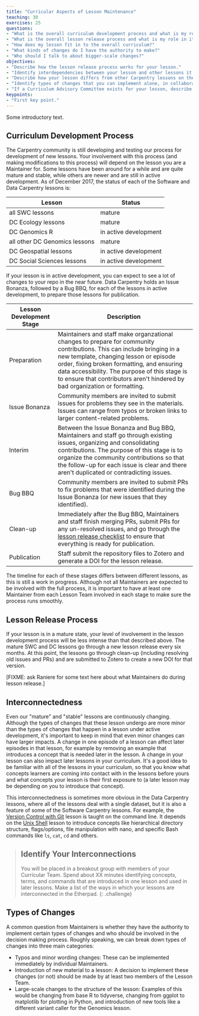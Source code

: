 ```yaml
---
title: "Curricular Aspects of Lesson Maintenance"
teaching: 30
exercises: 25
questions:
- "What is the overall curriculum development process and what is my role in it?"
- "What is the overall lesson release process and what is my role in it?"
- "How does my lesson fit in to the overall curriculum?"
- "What kinds of changes do I have the authority to make?"
- "Who should I talk to about bigger-scale changes?"
objectives:
- "Describe how the lesson release process works for your lesson."
- "Identify interdependencies between your lesson and other lessons it will be taught with."
- "Describe how your lesson differs from other Carpentry lessons on the same technology."
- "Identify types of changes that you can implement alone, in collaboration with your co-Maintainers, and after consulation with other community members."
- "If a Curriculum Advisory Committee exists for your lesson, describe their responsibilities and how to contact them."
keypoints:
- "First key point."
---
```


Some introductory text.

## Curriculum Development Process

The Carpentry community is still developing and testing our process
for development of new lessons. Your involvement with this process 
(and making modifications to this process) will depend on the lesson
you are a Maintainer for. Some lessons have been around for a while
and are quite mature and stable, while others are newer and are still in 
active development. As of December 2017, the status of each of the
Software and Data Carpentry lessons is:

| Lesson  | Status | 
| --------------- | ------ | 
| all SWC lessons | mature | 
| DC Ecology lessons | mature | 
| DC Genomics R | in active development | 
| all other DC Genomics lessons | mature | 
| DC Geospatial lessons | in active development |
| DC Social Sciences lessons | in active development |

If your lesson is in active development, you can expect to see a lot 
of changes to your repo in the near future. Data Carpentry holds an 
Issue Bonanza, followed by a Bug BBQ, for each of the lessons in 
active development, to prepare those lessons for publication. 

| Lesson Development Stage | Description |
| ---  | --- |
| Preparation | Maintainers and staff make organzational changes to prepare for community contributions. This can include bringing in a new template, changing lesson or episode order, fixing broken formatting, and ensuring data accessibility. The purpose of this stage is to ensure that contributors aren't hindered by bad organization or formatting. |
| Issue Bonanza | Community members are invited to submit issues for problems they see in the materials. Issues can range from typos or broken links to larger content-related problems.|
| Interim | Between the Issue Bonanza and Bug BBQ, Maintainers and staff go through existing issues, organizing and consolidating contributions. The purpose of this stage is to organize the community contributions so that the follow-up for each issue is clear and there aren't duplicated or contradicting issues. |
| Bug BBQ | Community members are invited to submit PRs to fix problems that were identified during the Issue Bonanza (or new issues that they identified).|
| Clean-up | Immediately after the Bug BBQ, Maintainers and staff finish merging PRs, submit PRs for any un-resolved issues, and go through the [lesson release checklist]() to ensure that everything is ready for publication.|
| Publication | Staff submit the repository files to Zotero and generate a DOI for the lesson release. | 

The timeline for each of these stages differs between different lessons, as this is still a work in progress. Although not all
Maintainers are expected to be involved with the full process, it 
is important to have at least one Maintainer from each Lesson Team 
involved in each stage to make sure the process runs smoothly.

## Lesson Release Process
If your lesson is in a mature state, your level of involvement in the
lesson development process will be less intense than that described
above. The mature SWC and DC lessons go through a new lesson release
every six months. At this point, the lessons go through clean-up 
(including resolving old issues and PRs) and are submitted to Zotero
to create a new DOI for that version. 

[FIXME: ask Raniere for some text here about what Maintainers do during lesson release.]

## Interconnectedness

Even our "mature" and "stable" lessons are continuously changing.
Although the types of changes that these lesson undergo are more 
minor than the types of changes that happen in a lesson under
active development, it's important to keep in mind that even minor
changes can have larger impacts. A change in one episode of a lesson
can affect later episodes in that lesson, for example by removing an
example that introduces a concept that is needed later in the lesson. 
A change in your lesson can also impact later lessons in your 
curriculum. It's a good idea to be familiar with all of the lessons
in your curriculum, so that you know what concepts learners are 
coming into contact with in the lessons before yours and what 
concepts your lesson is their first exposure to (a later lesson may
be depending on you to introduce that concept). 

This interconnectedness is sometimes more obvious in the Data Carpentry 
lessons, where all of the lessons deal with a single dataset, but it is also
a feature of some of the Software Carpentry lessons. For example, the 
[Version Control with Git](http://swcarpentry.github.io/git-novice/) lesson
is taught on the command line. It depends on the [Unix Shell](http://swcarpentry.github.io/shell-novice/) lesson to introduce concepts like 
hierarchical directory structure, flags/options, file manipulation with nano, and
specific Bash commands like `ls`, `cat`, `cd` and others.

> ## Identify Your Interconnections
> You will be placed in a breakout group with members of your Curricular Team. 
> Spend about XX minutes identifying concepts, terms, and commands that are
> introduced in one lesson and used in later lessons. Make a list of the ways
> in which your lessons are interconnected in the Etherpad.
{: .challenge}

## Types of Changes

A common question from Maintainers is whether they have the authority to implement certain
types of changes and who should be involved in the decision making process. Roughly 
speaking, we can break down types of changes into three main categories: 

- Typos and minor wording changes: These can be implemented immediately by individual Maintainers.  
- Introduction of new material to a lesson: A decision to implement these changes (or not) should be made by at least two members of the Lesson Team.  
- Large-scale changes to the structure of the lesson: Examples of this would be changing from base R to tidyverse, changing from ggplot to matplotlib for plotting in Python, and introduction of new tools like a different variant caller for the Genomics lesson.  








